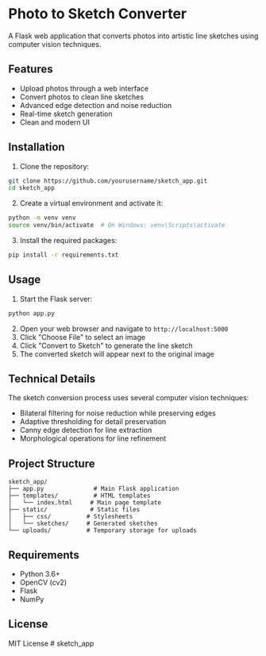 # Photo to Sketch Converter

A Flask web application that converts photos into artistic line sketches using computer vision techniques.

## Features

- Upload photos through a web interface
- Convert photos to clean line sketches
- Advanced edge detection and noise reduction
- Real-time sketch generation
- Clean and modern UI

## Installation

1. Clone the repository:
```bash
git clone https://github.com/yourusername/sketch_app.git
cd sketch_app
```

2. Create a virtual environment and activate it:
```bash
python -m venv venv
source venv/bin/activate  # On Windows: venv\Scripts\activate
```

3. Install the required packages:
```bash
pip install -r requirements.txt
```

## Usage

1. Start the Flask server:
```bash
python app.py
```

2. Open your web browser and navigate to `http://localhost:5000`
3. Click "Choose File" to select an image
4. Click "Convert to Sketch" to generate the line sketch
5. The converted sketch will appear next to the original image

## Technical Details

The sketch conversion process uses several computer vision techniques:
- Bilateral filtering for noise reduction while preserving edges
- Adaptive thresholding for detail preservation
- Canny edge detection for line extraction
- Morphological operations for line refinement

## Project Structure

```
sketch_app/
├── app.py              # Main Flask application
├── templates/          # HTML templates
│   └── index.html     # Main page template
├── static/            # Static files
│   ├── css/          # Stylesheets
│   └── sketches/     # Generated sketches
└── uploads/          # Temporary storage for uploads
```

## Requirements

- Python 3.6+
- OpenCV (cv2)
- Flask
- NumPy

## License

MIT License # sketch_app

